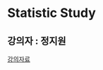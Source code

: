 # Statistic Study

## 강의자 : 정지원

[강의자료](https://stop1one.notion.site/2-88d6297d6ce34cc0879fe3ba35b91ba2)
